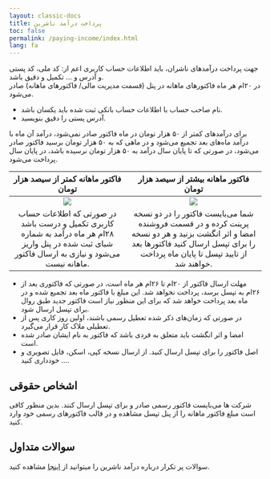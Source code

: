 ```yaml
---
layout: classic-docs
title: پرداخت درآمد ناشرین
toc: false
permalink: /paying-income/index.html
lang: fa
---
```


جهت پرداخت درآمد‌های ناشران، باید اطلاعات حساب کاربری اعم از: کد ملی، کد پستی و آدرس و … تکمیل و دقیق باشد.  
در ۲۰ام هر ماه فاکتورهای ماهانه در پنل (قسمت مدیریت مالی/ فاکتورهای ماهانه) صادر می‌شود.  
- نام صاحب حساب با اطلاعات حساب بانکی ثبت شده باید یکسان باشد.
- آدرس پستی را دقیق بنویسید.

برای درآمدهای کمتر از ۵۰ هزار تومان در ماه فاکتور صادر نمی‌شود، درآمد آن ماه با درآمد ماه‌های بعد تجمیع می‌شود و در ماهی که به ۵۰ هزار تومان برسید فاکتور صادر می‌شود، در صورتی که تا پایان سال درآمد به ۵۰ هزار تومان نرسیده باشد،‌ در پایان سال پرداخت می‌شود.

فاکتور ماهانه کمتر از سیصد هزار تومان|فاکتور ماهانه بیشتر از سیصد هزار تومان
:-------------------------:|:-------------------------:
![]({{site.baseurl}}/images/paying-income-1.jpg)|![]({{site.baseurl}}/images/paying-income-2.jpg)
در صورتی که اطلاعات حساب کاربری‌ تکمیل و درست باشد ۲۸ام هر ماه درآمد به شماره شبای ثبت شده در پنل واریز می‌شود و نیازی به ارسال فاکتور ماهانه نیست.|شما می‌بایست فاکتور را در دو نسخه پرینت کرده و در قسمت فروشنده امضا و اثر انگشت بزنید و هر دو نسخه را برای تپسل ارسال کنید فاکتورها بعد از تایید تپسل تا پایان ماه پرداخت خواهند شد.

- مهلت ارسال فاکتور از ۲۰ام تا ۲۶ام هر ماه است، در صورتی که فاکتوری بعد از ۲۶ام به تپسل برسد، پرداخت نخواهد شد. این مبلغ با فاکتور ماه بعد تجمیع شده و در ماه بعد پرداخت خواهد شد که برای این منظور نیاز است فاکتور جدید طبق روال برای تپسل ارسال شود.
- در صورتی که زمان‌های ذکر شده تعطیل رسمی باشند، اولین روز کاری پس از تعطیلی ملاک کار قرار می‌گیرد.
- امضا و اثر انگشت باید متعلق به فردی باشد که فاکتور به نام ایشان صادر شده است.
- اصل فاکتور را برای تپسل ارسال کنید. از ارسال نسخه کپی، اسکن، فایل تصویری و … خودداری کنید.

## اشخاص حقوقی
شرکت ها می‌بایست فاکتور رسمی صادر و برای تپسل ارسال کنند. بدین منظور کافی است مبلغ فاکتور ماهانه را از پنل تپسل مشاهده و در قالب فاکتورهای رسمی خود وارد کنید.

## سوالات متداول
سوالات پر تکرار درباره درآمد ناشرین را میتوانید از [اینجا]({{site.baseurl}}/faq/#مالی) مشاهده کنید.